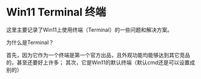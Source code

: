 # Win11 Terminal 终端

这里主要记录了Win11上使用终端（Terminal）的一些问题和解决方案。

为什么是Terminal？

首先，因为它作为一个终端是第一个官方出品，且外观功能均能够达到其它竞品的，甚至还要好上许多；
其次，它是Win11的默认终端（默认cmd还是可以设置成别的）
